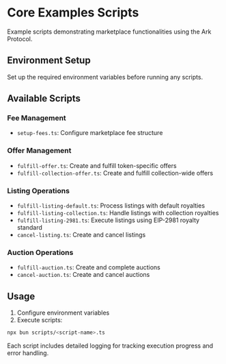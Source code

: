 # Core Examples Scripts

Example scripts demonstrating marketplace functionalities using the Ark Protocol.

## Environment Setup

Set up the required environment variables before running any scripts. 

## Available Scripts

### Fee Management
- `setup-fees.ts`: Configure marketplace fee structure

### Offer Management
- `fulfill-offer.ts`: Create and fulfill token-specific offers
- `fulfill-collection-offer.ts`: Create and fulfill collection-wide offers

### Listing Operations
- `fulfill-listing-default.ts`: Process listings with default royalties
- `fulfill-listing-collection.ts`: Handle listings with collection royalties
- `fulfill-listing-2981.ts`: Execute listings using EIP-2981 royalty standard
- `cancel-listing.ts`: Create and cancel listings

### Auction Operations
- `fulfill-auction.ts`: Create and complete auctions
- `cancel-auction.ts`: Create and cancel auctions

## Usage

1. Configure environment variables
2. Execute scripts:
```bash
npx bun scripts/<script-name>.ts
```

Each script includes detailed logging for tracking execution progress and error handling.